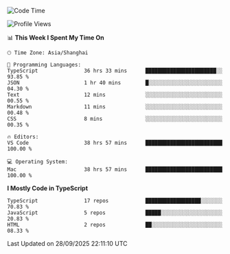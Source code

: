 <!--START_SECTION:waka-->
![Code Time](http://img.shields.io/badge/Code%20Time-8%2C403%20hrs%2014%20mins-blue)

![Profile Views](http://img.shields.io/badge/Profile%20Views-0-blue)

📊 **This Week I Spent My Time On** 

```text
🕑︎ Time Zone: Asia/Shanghai

💬 Programming Languages: 
TypeScript               36 hrs 33 mins      ███████████████████████░░   93.85 % 
JSON                     1 hr 40 mins        █░░░░░░░░░░░░░░░░░░░░░░░░   04.30 % 
Text                     12 mins             ░░░░░░░░░░░░░░░░░░░░░░░░░   00.55 % 
Markdown                 11 mins             ░░░░░░░░░░░░░░░░░░░░░░░░░   00.48 % 
CSS                      8 mins              ░░░░░░░░░░░░░░░░░░░░░░░░░   00.35 % 

🔥 Editors: 
VS Code                  38 hrs 57 mins      █████████████████████████   100.00 % 

💻 Operating System: 
Mac                      38 hrs 57 mins      █████████████████████████   100.00 % 
```

**I Mostly Code in TypeScript** 

```text
TypeScript               17 repos            ██████████████████░░░░░░░   70.83 % 
JavaScript               5 repos             █████░░░░░░░░░░░░░░░░░░░░   20.83 % 
HTML                     2 repos             ██░░░░░░░░░░░░░░░░░░░░░░░   08.33 % 
```




 Last Updated on 28/09/2025 22:11:10 UTC
<!--END_SECTION:waka-->
